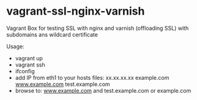 vagrant-ssl-nginx-varnish
=========================

Vagrant Box for testing SSL with nginx and varnish (offloading SSL) with subdomains ans wildcard certificate 

Usage:


- vagrant up
- vagrant ssh
- ifconfig
- add IP from eth1 to your hosts files: xx.xx.xx.xx example.com www.example.com test.example.com
- browse to: www.example.com and test.example.com or example.com 

